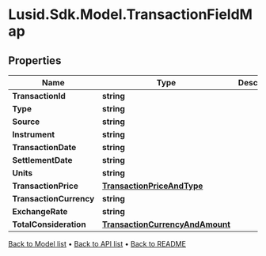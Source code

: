 # Lusid.Sdk.Model.TransactionFieldMap

## Properties

Name | Type | Description | Notes
------------ | ------------- | ------------- | -------------
**TransactionId** | **string** |  | 
**Type** | **string** |  | 
**Source** | **string** |  | 
**Instrument** | **string** |  | 
**TransactionDate** | **string** |  | 
**SettlementDate** | **string** |  | 
**Units** | **string** |  | 
**TransactionPrice** | [**TransactionPriceAndType**](TransactionPriceAndType.md) |  | [optional] 
**TransactionCurrency** | **string** |  | 
**ExchangeRate** | **string** |  | [optional] 
**TotalConsideration** | [**TransactionCurrencyAndAmount**](TransactionCurrencyAndAmount.md) |  | 

[Back to Model list](../README.md#documentation-for-models) &#8226; [Back to API list](../README.md#documentation-for-api-endpoints) &#8226; [Back to README](../README.md)

